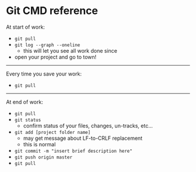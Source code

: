 # Git CMD reference

At start of work:
- `git pull`
- `git log --graph --oneline`
	- this will let you see all work done since
- open your project and go to town!

* * *

Every time you save your work:

- `git pull`

* * *

At end of work:
- `git pull`
- `git status`
    - confirm status of your files, changes, un-tracks, etc...
- `git add [project folder name]`
    - may get message about LF-to-CRLF replacement
    - this is normal
- `git commit -m "insert brief description here"`
- `git push origin master`
- `git pull`
